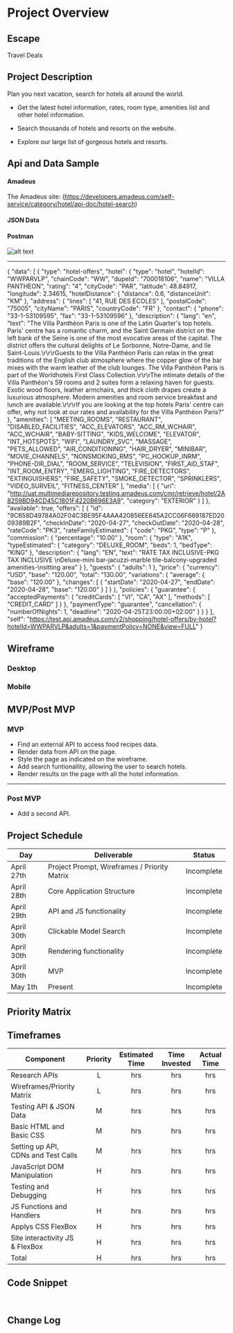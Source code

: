 # Project Overview

## Escape

Travel Deals

## Project Description

Plan you next vacation, search for hotels all around the world.

- Get the latest hotel information, rates, room type, amenities list and other hotel information.

-  Search thousands of hotels and resorts  on the website.

-  Explore our large list of gorgeous hotels and resorts.

## Api and Data Sample

#### Amadeus

The Amadeus site:
(https://developers.amadeus.com/self-service/category/hotel/api-doc/hotel-search)

#### JSON Data

#### Postman

![alt text](https://res.cloudinary.com/abetavarez/image/upload/v1586121154/postman_ulhuhm.png "postman json data")

---
{
    "data": [
        {
            "type": "hotel-offers",
            "hotel": {
                "type": "hotel",
                "hotelId": "WWPARVLP",
                "chainCode": "WW",
                "dupeId": "700018106",
                "name": "VILLA PANTHEON",
                "rating": "4",
                "cityCode": "PAR",
                "latitude": 48.84917,
                "longitude": 2.34615,
                "hotelDistance": {
                    "distance": 0.6,
                    "distanceUnit": "KM"
                },
                "address": {
                    "lines": [
                        "41, RUE DES ECOLES"
                    ],
                    "postalCode": "75005",
                    "cityName": "PARIS",
                    "countryCode": "FR"
                },
                "contact": {
                    "phone": "33-1-53109595",
                    "fax": "33-1-53109596"
                },
                "description": {
                    "lang": "en",
                    "text": "The Villa Panthéon Paris is one of the Latin Quarter's top hotels. Paris' centre has a romantic charm, and the Saint Germain district on the left bank of the Seine is one of the most evocative areas of the capital. The district offers the cultural delights of Le Sorbonne, Notre-Dame, and Ile Saint-Louis.\r\r\rGuests to the Villa Panthéon Paris can relax in the great traditions of the English club atmosphere where the copper glow of the bar mixes with the warm leather of the club lounges. The Villa Panthéon Paris is part of the Worldhotels First Class Collection.\r\r\rThe intimate details of the Villa Panthéon's 59 rooms and 2 suites form a relaxing haven for guests. Exotic wood floors, leather armchairs, and thick cloth drapes create a luxurious atmosphere. Modern amenities and room service breakfast and lunch are available.\r\r\rIf you are looking at the top hotels Paris' centre can offer, why not look at our rates and availability for the Villa Panthéon Paris?"
                },
                "amenities": [
                    "MEETING_ROOMS",
                    "RESTAURANT",
                    "DISABLED_FACILITIES",
                    "ACC_ELEVATORS",
                    "ACC_RM_WCHAIR",
                    "ACC_WCHAIR",
                    "BABY-SITTING",
                    "KIDS_WELCOME",
                    "ELEVATOR",
                    "INT_HOTSPOTS",
                    "WIFI",
                    "LAUNDRY_SVC",
                    "MASSAGE",
                    "PETS_ALLOWED",
                    "AIR_CONDITIONING",
                    "HAIR_DRYER",
                    "MINIBAR",
                    "MOVIE_CHANNELS",
                    "NONSMOKING_RMS",
                    "PC_HOOKUP_INRM",
                    "PHONE-DIR_DIAL",
                    "ROOM_SERVICE",
                    "TELEVISION",
                    "FIRST_AID_STAF",
                    "INT_ROOM_ENTRY",
                    "EMERG_LIGHTING",
                    "FIRE_DETECTORS",
                    "EXTINGUISHERS",
                    "FIRE_SAFETY",
                    "SMOKE_DETECTOR",
                    "SPRINKLERS",
                    "VIDEO_SURVEIL",
                    "FITNESS_CENTER"
                ],
                "media": [
                    {
                        "uri": "http://uat.multimediarepository.testing.amadeus.com/cmr/retrieve/hotel/2A8259BD94CD45C1801F4220B696E3A9",
                        "category": "EXTERIOR"
                    }
                ]
            },
            "available": true,
            "offers": [
                {
                    "id": "9C658D49784A02F04C3BE95F4AAA420856EE645A2CC06F669187ED2009389B2F",
                    "checkInDate": "2020-04-27",
                    "checkOutDate": "2020-04-28",
                    "rateCode": "PK3",
                    "rateFamilyEstimated": {
                        "code": "PKG",
                        "type": "P"
                    },
                    "commission": {
                        "percentage": "10.00"
                    },
                    "room": {
                        "type": "A1K",
                        "typeEstimated": {
                            "category": "DELUXE_ROOM",
                            "beds": 1,
                            "bedType": "KING"
                        },
                        "description": {
                            "lang": "EN",
                            "text": "RATE TAX INCLUSIVE-PKG TAX INCLUSIVE \nDeluxe-mini bar-jacuzzi-marble tile-balcony-upgraded amenities-\nsitting area"
                        }
                    },
                    "guests": {
                        "adults": 1
                    },
                    "price": {
                        "currency": "USD",
                        "base": "120.00",
                        "total": "130.00",
                        "variations": {
                            "average": {
                                "base": "120.00"
                            },
                            "changes": [
                                {
                                    "startDate": "2020-04-27",
                                    "endDate": "2020-04-28",
                                    "base": "120.00"
                                }
                            ]
                        }
                    },
                    "policies": {
                        "guarantee": {
                            "acceptedPayments": {
                                "creditCards": [
                                    "VI",
                                    "CA",
                                    "AX"
                                ],
                                "methods": [
                                    "CREDIT_CARD"
                                ]
                            }
                        },
                        "paymentType": "guarantee",
                        "cancellation": {
                            "numberOfNights": 1,
                            "deadline": "2020-04-25T23:00:00+02:00"
                        }
                    }
                }
            ],
            "self": "https://test.api.amadeus.com/v2/shopping/hotel-offers/by-hotel?hotelId=WWPARVLP&adults=1&paymentPolicy=NONE&view=FULL"
        }


## Wireframe

### Desktop



### Mobile



## MVP/Post MVP

### MVP

- Find an external API to access food recipes data.
- Render data from API on the page.
- Style the page as indicated on the wireframe.
- Add search funtionallity, allowing the user to search hotels.
- Render results on the page with all the hotel information.

---

### Post MVP

- Add a second API.




## Project Schedule

| Day             | Deliverable                                          | Status   |
| --------------- | ---------------------------------------------------- | -------- |
| April 27th      | Project Prompt, Wireframes / Priority Matrix         |Incomplete|
| April 28th      | Core Application Structure                           |Incomplete|
| April 29th      | API and JS functionality                             |Incomplete|
| April 30th      | Clickable Model Search                               |Incomplete|
| April 30th      | Rendering functionality                              |Incomplete|
| April 30th      | MVP                                                  |Incomplete|
| May 1th         | Present                                              |Incomplete|

## Priority Matrix





## Timeframes

| Component                           | Priority | Estimated Time | Time Invested | Actual Time |
| ----------------------------------- | :------: | :------------: | :-----------: | :---------: |
| Research APIs                       |    L     |      hrs       |     hrs       |    hrs      |
| Wireframes/Priority Matrix          |    L     |      hrs       |     hrs       |    hrs      |
| Testing API & JSON Data             |    M     |      hrs       |     hrs       |    hrs      |
| Basic HTML and Basic CSS            |    M     |      hrs       |     hrs       |    hrs      |
| Setting up API, CDNs and Test Calls |    M     |      hrs       |     hrs       |    hrs      |
| JavaScript DOM Manipulation         |    H     |      hrs       |     hrs       |    hrs      |
| Testing and Debugging               |    H     |      hrs       |     hrs       |    hrs      |
| JS Functions and Handlers           |    H     |      hrs       |     hrs       |    hrs      |
| Applys CSS FlexBox                  |    H     |      hrs       |     hrs       |    hrs      |
| Site interactivity JS & FlexBox     |    H     |      hrs       |     hrs       |    hrs      |
| Total                               |    H     |      hrs       |     hrs       |    hrs      |

## Code Snippet



```


```

## Change Log


